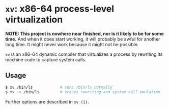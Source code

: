 # `xv`: x86-64 process-level virtualization
**NOTE: This project is nowhere near finished, nor is it likely to be for some
time.** And when it does start working, it will probably be awful for another
long time. It might never work because it might not be possible.

`xv` is an x86-64 dynamic compiler that virtualizes a process by rewriting its
machine code to capture system calls.

## Usage
```sh
$ xv /bin/ls            # runs /bin/ls normally
$ xv -v /bin/ls         # traces rewriting and system call emulation
```

Further options are described in `xv (1)`.
